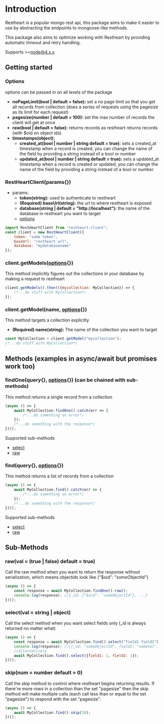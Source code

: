 # Introduction
Restheart is a popular mongo rest api, this package aims to make it easier to use by abstracting the endpoints to mongoose-like methods.

This package also aims to optimize working with Restheart by providing automatic timeout and retry handling.

Supports >=node@4.x.x

## Getting started
### Options
options can be passed in on all levels of the package
- **noPageLimit(bool | default = false):** set a no page limit so that you get all records from collection (does a series of requests using the pagesize as its limit for each request)
- **pagesize(number | default = 100):** set the max number of records the client will get at once
- **raw(bool | default = false):** returns records as restheart returns records (with $oid on object ids) 
- **timestamps(object):**
    - **created_at(bool | number | string default = true):** sets a created_at timestamp when a record is created, you can change the name of the field by providing a string instead of a bool or number 
    - **updated_at(bool | number | string default = true):** sets a updated_at timestamp when a record is created or updated, you can change the name of the field by providing a string instead of a bool or number 

### RestHeartClient(params{})
- params:
    - **token(string):** used to authenticate to restheart
    - **(Required) baseUrl(string):** the url to where restheart is exposed
    - **database(string | default = "http://localhost"):** the name of the database in restheart you want to target
    - [options](#options)
```javascript
import RestHeartClient from "restheart-client";
const client = new RestHeartClient({
    token: "some token",
    baseUrl: "restheart url",
    database: "mydatabasename"
});
```

### client.getModels([options](#options){})
This method implicitly figures out the collections in your database by making a request to restheart
```javascript
client.getModels().then(({mycollection: MyCollection}) => {
    /*...do stuff with MyCollection*/
}); 
```

### client.getModel(name, [options](#options){})
This method targets a collection explicitly
- **(Required) name(string):** The name of the collection you want to target
```javascript
const MyCollection = client.getModel("mycollection");
/*...do stuff with MyCollection*/
```
## Methods (examples in async/await but promises work too)
### findOne(query{}, [options](#options){}) (can be chained with sub-methods)
This method returns a single record from a collection
```javascript
(async () => {
    await MyCollection.findOne().catch(err => {
        /*...do something on error*/
    });
    /*...do something with the response*/
})();
```
Supported sub-methods
- [select](#selectval--string--object)
- [raw](#rawval--true--false-default--true)

### find(query{}, [options](#options){})
This method returns a list of records from a collection
```javascript
(async () => {
    await MyCollection.find().catch(err => {
        /*...do something on error*/
    });
    /*...do something with the response*/
})();
```
Supported sub-methods
- [select](#selectval--string--object)
- [raw](#rawval--true--false-default--true)

## Sub-Methods
### raw(val = (true | false) default = true)
Call the raw method when you want to return the response without serialization, which means objectids look like {"$oid": "someObjectId"}
```javascript
(async () => {
    const response = await MyCollection.findOne().raw();
    console.log(response); //{_id: {"$oid": "someObjectId"}, ...}
})();
```
### select(val = string | object)
Call the select method when you want select fields only (_id is always returned no matter what)
```javascript
(async () => {
    const response = await MyCollection.find().select("field1 field2"); 
    console.log(response); //[{_id: "someObjectId", field1: "someVal", field2: "otherValue"}  ...}]
    //alternatively
    await MyCollection.find().select({field1: 1, field2: 1});
})();
```
### skip(num = number default = 0)
Call the skip method to control where restheart begins returning results.
If there're more rows in a collection than the set "pagesize" then the skip method will make multiple calls (each call less than or equal to the set "pagesize") to respond with the set "pagesize".
```javascript
(async () => {
    await MyCollection.find().skip(10);
})();
```
